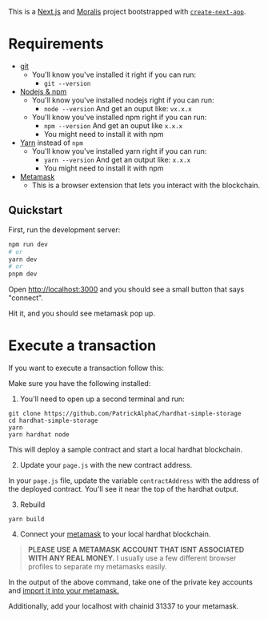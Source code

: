 This is a [Next.js](https://nextjs.org/) and [Moralis](https://github.com/MoralisWeb3/react-moralis) project bootstrapped with [`create-next-app`](https://github.com/vercel/next.js/tree/canary/packages/create-next-app).

# Requirements

- [git](https://git-scm.com/book/en/v2/Getting-Started-Installing-Git)
  - You'll know you've installed it right if you can run:
    - `git --version`
- [Nodejs & npm](https://nodejs.org/en/)
  - You'll know you've installed nodejs right if you can run:
    - `node --version` And get an ouput like: `vx.x.x`
  - You'll know you've installed npm right if you can run:
    - `npm --version` And get an ouput like `x.x.x`
    - You might need to install it with npm
- [Yarn](https://classic.yarnpkg.com/lang/en/docs/install/) instead of `npm`
  - You'll know you've installed yarn right if you can run:
    - `yarn --version` And get an output like: `x.x.x`
    - You might need to install it with npm
- [Metamask](https://metamask.io/)
  - This is a browser extension that lets you interact with the blockchain.

## Quickstart

First, run the development server:

```bash
npm run dev
# or
yarn dev
# or
pnpm dev
```

Open [http://localhost:3000](http://localhost:3000) and you should see a small button that says "connect".

Hit it, and you should see metamask pop up.

# Execute a transaction

If you want to execute a transaction follow this:

Make sure you have the following installed:

1. You'll need to open up a second terminal and run:

```
git clone https://github.com/PatrickAlphaC/hardhat-simple-storage
cd hardhat-simple-storage
yarn
yarn hardhat node
```

This will deploy a sample contract and start a local hardhat blockchain.

2. Update your `page.js` with the new contract address.

In your `page.js` file, update the variable `contractAddress` with the address of the deployed contract. You'll see it near the top of the hardhat output.

3. Rebuild

```
yarn build
```

4. Connect your [metamask](https://metamask.io/) to your local hardhat blockchain.

> **PLEASE USE A METAMASK ACCOUNT THAT ISNT ASSOCIATED WITH ANY REAL MONEY.**
> I usually use a few different browser profiles to separate my metamasks easily.

In the output of the above command, take one of the private key accounts and [import it into your metamask.](https://metamask.zendesk.com/hc/en-us/articles/360015489331-How-to-import-an-Account)

Additionally, add your localhost with chainid 31337 to your metamask.